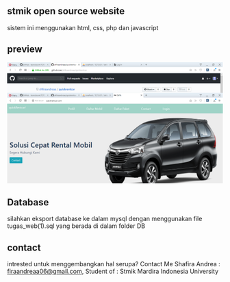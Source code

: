 ## stmik open source website
sistem ini menggunakan html, css, php dan javascript

## preview
![preview landingPage](images/preview.png)

## Database
silahkan eksport database ke dalam mysql dengan menggunakan file tugas_web(1).sql yang berada di dalam folder DB

## contact
intrested untuk menggembangkan hal serupa? Contact Me
Shafira Andrea : firaandreaa06@gmail.com, Student of : Stmik Mardira Indonesia University
 